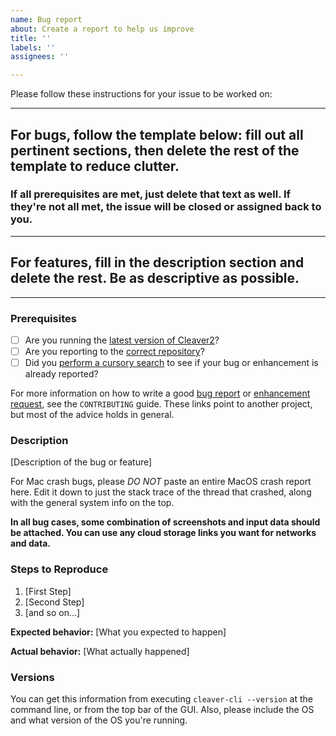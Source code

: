 ```yaml
---
name: Bug report
about: Create a report to help us improve
title: ''
labels: ''
assignees: ''

---
```


Please follow these instructions for your issue to be worked on:

---
## For bugs, follow the template below: fill out all pertinent sections, then delete the rest of the template to reduce clutter. 
### If all prerequisites are met, just delete that text as well. If they're not all met, the issue will be closed or assigned back to you.
---
## For features, fill in the description section and delete the rest. Be as descriptive as possible.
---

### Prerequisites

* [ ] Are you running the [latest version of Cleaver2](https://github.com/SCIInstitute/Cleaver2/releases)?
* [ ] Are you reporting to the [correct repository](https://github.com/SCIInstitute/Cleaver2)?
* [ ] Did you [perform a cursory search](https://github.com/SCIInstitute/Cleaver2/issues) to see if your bug or enhancement is already reported?

For more information on how to write a good [bug report](https://github.com/atom/atom/blob/master/CONTRIBUTING.md#how-do-i-submit-a-good-bug-report) or [enhancement request](https://github.com/atom/atom/blob/master/CONTRIBUTING.md#how-do-i-submit-a-good-enhancement-suggestion), see the `CONTRIBUTING` guide. These links point to another project, but most of the advice holds in general.

### Description

[Description of the bug or feature]

For Mac crash bugs, please *DO NOT* paste an entire MacOS crash report here. Edit it down to just the stack trace of the thread that crashed, along with the general system info on the top.

**In all bug cases, some combination of screenshots and input data should be attached. You can use any cloud storage links you want for networks and data.**

### Steps to Reproduce

1. [First Step]
2. [Second Step]
3. [and so on...]

**Expected behavior:** [What you expected to happen]

**Actual behavior:** [What actually happened]

### Versions

You can get this information from executing `cleaver-cli --version` at the command line, or from the top bar of the GUI. Also, please include the OS and what version of the OS you're running.
